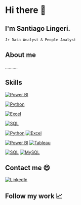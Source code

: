 # Hi there 👋

## I'm Santiago Lingeri.
    Jr Data Analyst & People Analyst

## About me

..........

## Skills

[![Power BI](https://img.shields.io/badge/Power%20BI-yellow?style=for-the-badge&logo=powerbi&logoColor=yellow&labelColor=black)](https://powerbi.microsoft.com/)</br>

[![Python](https://img.shields.io/badge/Python-blue?style=for-the-badge&logo=python&logoColor=white&labelColor=black)](https://powerbi.microsoft.com/)</br>

[![Excel](https://img.shields.io/badge/MS%20Excel-217346?style=for-the-badge&logo=microsoftexcel&logoColor=white&labelColor=black)](https://www.microsoft.com/en-us/microsoft-365/excel)</br>

[![SQL](https://img.shields.io/badge/SQL-0700C4?style=for-the-badge&logo=googlecloud&logoColor=white&labelColor=black)](https://www.microsoft.com/en-us/sql-server)</br>




[![Python](https://img.shields.io/badge/Python-3.x-blue?logo=python)](https://www.python.org/)
[![Excel](https://img.shields.io/badge/Excel-217346?logo=microsoftexcel)](https://www.microsoft.com/en-us/microsoft-365/excel)

[![Power BI](https://img.shields.io/badge/Power%20BI-Desktop-yellow?logo=power-bi)](https://powerbi.microsoft.com/)
[![Tableau](https://img.shields.io/badge/Tableau-Data%20Visualization-blueviolet?logo=tableau)](https://www.tableau.com/)

[![SQL](https://img.shields.io/badge/SQL-Database-red?logo=sql)](https://en.wikipedia.org/wiki/SQL)
    [![MySQL](https://img.shields.io/badge/MySQL-Database-orange?logo=mysql)](https://www.mysql.com/)

## Contact me :smile:

[![LinkedIn](https://img.shields.io/badge/LinkedIn-Profile-blue?logo=linkedin)](https://www.linkedin.com/in/SantiagoLingeri)

## Follow my work 📈

